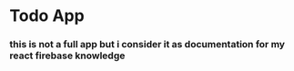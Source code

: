 # Todo App

### this is not a full app but i consider it as documentation for my react firebase knowledge
